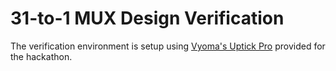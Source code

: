 # 31-to-1 MUX Design Verification

The verification environment is setup using [Vyoma's Uptick Pro](https://vyomasystems.com) provided for the hackathon.

